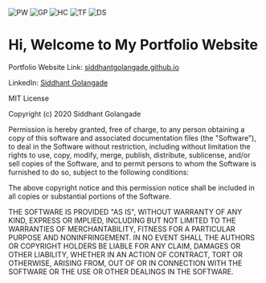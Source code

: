 ![PW](https://img.shields.io/badge/Portfolio-Website-red) ![GP](https://img.shields.io/badge/GitHub-Pages-informational) ![HC](https://img.shields.io/badge/HTML-CSS-9cf) ![TF](https://img.shields.io/badge/Javascript-JS-orange) ![DS](https://img.shields.io/badge/Data-Science-ff69b4)

# Hi, Welcome to My Portfolio Website

Portfolio Website Link: [siddhantgolangade.github.io](https://sidgolangade.github.io/)

LinkedIn: [Siddhant Golangade](https://www.linkedin.com/in/sidgolangade/)







MIT License

Copyright (c) 2020 Siddhant Golangade

Permission is hereby granted, free of charge, to any person obtaining a copy
of this software and associated documentation files (the "Software"), to deal
in the Software without restriction, including without limitation the rights
to use, copy, modify, merge, publish, distribute, sublicense, and/or sell
copies of the Software, and to permit persons to whom the Software is
furnished to do so, subject to the following conditions:

The above copyright notice and this permission notice shall be included in all
copies or substantial portions of the Software.

THE SOFTWARE IS PROVIDED "AS IS", WITHOUT WARRANTY OF ANY KIND, EXPRESS OR
IMPLIED, INCLUDING BUT NOT LIMITED TO THE WARRANTIES OF MERCHANTABILITY,
FITNESS FOR A PARTICULAR PURPOSE AND NONINFRINGEMENT. IN NO EVENT SHALL THE
AUTHORS OR COPYRIGHT HOLDERS BE LIABLE FOR ANY CLAIM, DAMAGES OR OTHER
LIABILITY, WHETHER IN AN ACTION OF CONTRACT, TORT OR OTHERWISE, ARISING FROM,
OUT OF OR IN CONNECTION WITH THE SOFTWARE OR THE USE OR OTHER DEALINGS IN THE
SOFTWARE.
